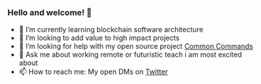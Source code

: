 ### Hello and welcome! 👋

- 🌱 I’m currently learning blockchain software architecture
- 👯 I’m looking to add value to high impact projects
- 🤔 I’m looking for help with my open source project [Common Commands](https://github.com/youngclaude/Common-Commands)
- 💬 Ask me about working remote or futuristic teach i am most excited about
- 📫 How to reach me: My open DMs on [Twitter](https://twitter.com/youngclaude_)


<!--
**youngclaude/youngclaude** is a ✨ _special_ ✨ repository because its `README.md` (this file) appears on your GitHub profile.

Here are some ideas to get you started:

- 🔭 I’m currently working on ...
- 🌱 I’m currently learning ...
- 👯 I’m looking to collaborate on ...
- 🤔 I’m looking for help with ...
- 💬 Ask me about ...
- 📫 How to reach me: ...
- 😄 Pronouns: ...
- ⚡ Fun fact: ...
-->
